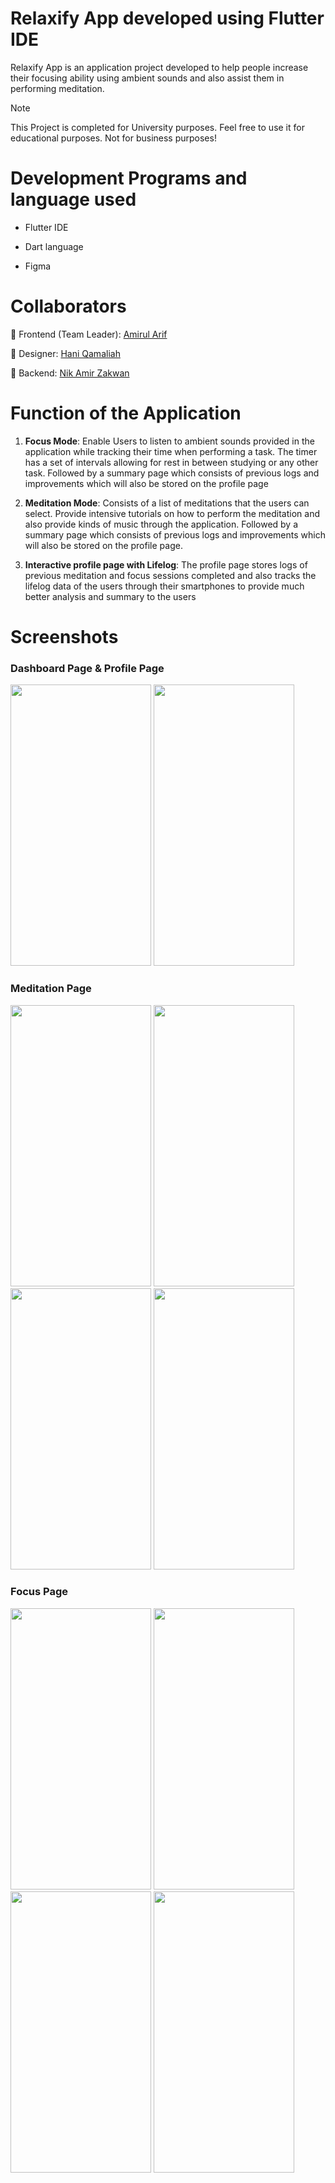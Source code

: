 # Relaxify App developed using Flutter IDE

Relaxify App is an application project developed to help people increase their focusing ability using ambient sounds and also assist them in performing meditation.

> [!NOTE]
> This Project is completed for University purposes. Feel free to use it for educational purposes. Not for business purposes!

# Development Programs and language used

- Flutter IDE
* Dart language
+ Figma

# Collaborators

👦 Frontend (Team Leader): [Amirul Arif](https://github.com/Amirularif/)

👧 Designer: [Hani Qamaliah](https://github.com/ricegummy/)

👦 Backend: [Nik Amir Zakwan](https://github.com/astralkizuna/)

# Function of the Application

1. **Focus Mode**: Enable Users to listen to ambient sounds provided in the application while tracking their time when performing a task. The timer has a set of intervals allowing for rest in between studying or any other task. Followed by a summary page which consists of previous logs and improvements which will also be stored on the profile page

2. **Meditation Mode**: Consists of a list of meditations that the users can select. Provide intensive tutorials on how to perform the meditation and also provide kinds of music through the application. Followed by a summary page which consists of previous logs and improvements which will also be stored on the profile page.

3. **Interactive profile page with Lifelog**: The profile page stores logs of previous meditation and focus sessions completed and also tracks the lifelog data of the users through their smartphones to provide much better analysis and summary to the users

# Screenshots

### Dashboard Page & Profile Page
<img src="https://github.com/Amirularif/RelaxifyApp/assets/57553676/b85b926f-2eb3-4a8b-9849-4baf083c934e" width="225" height="450">
<img src="https://github.com/Amirularif/RelaxifyApp/assets/57553676/279f3c4c-77c7-4445-87e2-9384f204860d" width="225" height="450">


### Meditation Page
<img src="https://github.com/Amirularif/RelaxifyApp/assets/57553676/3c4dd1c4-4268-43fe-966f-1b4433ecf3dc" width="225" height="450">
<img src="https://github.com/Amirularif/RelaxifyApp/assets/57553676/b5e52d7e-de1c-4e45-81d1-efd3b72cf1c0" width="225" height="450">
<img src="https://github.com/Amirularif/RelaxifyApp/assets/57553676/5216a574-2ea1-4f59-b3ea-05a38299f604" width="225" height="450">
<img src="https://github.com/Amirularif/RelaxifyApp/assets/57553676/04bf7221-91a0-4292-911a-5a2e6494d9f4" width="225" height="450">


### Focus Page
<img src="https://github.com/Amirularif/RelaxifyApp/assets/57553676/2b13df68-ac0f-4d6a-b42b-2697f067ddca" width="225" height="450">
<img src="https://github.com/Amirularif/RelaxifyApp/assets/57553676/424c499b-85d7-4304-a0d3-385c4eefc31f" width="225" height="450">
<img src="https://github.com/Amirularif/RelaxifyApp/assets/57553676/6d6d7cb3-641a-4788-8e5b-86a2ab86b56b" width="225" height="450">
<img src="https://github.com/Amirularif/RelaxifyApp/assets/57553676/71564d2d-30b4-44c6-812f-b927ad4efd8f" width="225" height="450">



